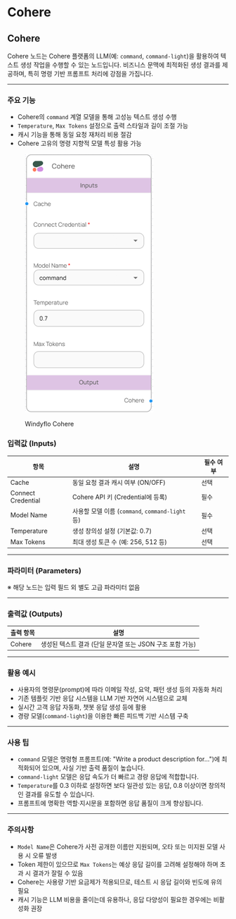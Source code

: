 # Cohere

## Cohere

Cohere 노드는 Cohere 플랫폼의 LLM(예: `command`, `command-light`)을 활용하여 텍스트 생성 작업을 수행할 수 있는 노드입니다. 비즈니스 문맥에 최적화된 생성 결과를 제공하며, 특히 명령 기반 프롬프트 처리에 강점을 가집니다.

***

### 주요 기능

* Cohere의 `command` 계열 모델을 통해 고성능 텍스트 생성 수행
* `Temperature`, `Max Tokens` 설정으로 출력 스타일과 길이 조절 가능
* 캐시 기능을 통해 동일 요청 재처리 비용 절감
* Cohere 고유의 명령 지향적 모델 특성 활용 가능

<figure><img src="../../../.gitbook/assets/스크린샷 2025-05-15 105400.png" alt=""><figcaption><p>Windyflo Cohere</p></figcaption></figure>

### 입력값 (Inputs)

| 항목                 | 설명                                       | 필수 여부 |
| ------------------ | ---------------------------------------- | ----- |
| Cache              | 동일 요청 결과 캐시 여부 (ON/OFF)                  | 선택    |
| Connect Credential | Cohere API 키 (Credential에 등록)            | 필수    |
| Model Name         | 사용할 모델 이름 (`command`, `command-light` 등) | 필수    |
| Temperature        | 생성 창의성 설정 (기본값: 0.7)                     | 선택    |
| Max Tokens         | 최대 생성 토큰 수 (예: 256, 512 등)               | 선택    |

***

### 파라미터 (Parameters)

※ 해당 노드는 입력 필드 외 별도 고급 파라미터 없음

***

### 출력값 (Outputs)

| 출력 항목  | 설명                                   |
| ------ | ------------------------------------ |
| Cohere | 생성된 텍스트 결과 (단일 문자열 또는 JSON 구조 포함 가능) |

***

### 활용 예시

* 사용자의 명령문(prompt)에 따라 이메일 작성, 요약, 패턴 생성 등의 자동화 처리
* 기존 템플릿 기반 응답 시스템을 LLM 기반 자연어 시스템으로 교체
* 실시간 고객 응답 자동화, 챗봇 응답 생성 등에 활용
* 경량 모델(`command-light`)을 이용한 빠른 피드백 기반 시스템 구축

***

### 사용 팁

* `command` 모델은 명령형 프롬프트(예: "Write a product description for...")에 최적화되어 있으며, 사실 기반 출력 품질이 높습니다.
* `command-light` 모델은 응답 속도가 더 빠르고 경량 응답에 적합합니다.
* `Temperature`를 0.3 이하로 설정하면 보다 일관성 있는 응답, 0.8 이상이면 창의적인 결과를 유도할 수 있습니다.
* 프롬프트에 명확한 역할·지시문을 포함하면 응답 품질이 크게 향상됩니다.

***

### 주의사항

* `Model Name`은 Cohere가 사전 공개한 이름만 지원되며, 오타 또는 미지원 모델 사용 시 오류 발생
* Token 제한이 있으므로 `Max Tokens`는 예상 응답 길이를 고려해 설정해야 하며 초과 시 결과가 잘릴 수 있음
* Cohere는 사용량 기반 요금제가 적용되므로, 테스트 시 응답 길이와 빈도에 유의 필요
* 캐시 기능은 LLM 비용을 줄이는데 유용하나, 응답 다양성이 필요한 경우에는 비활성화 권장
